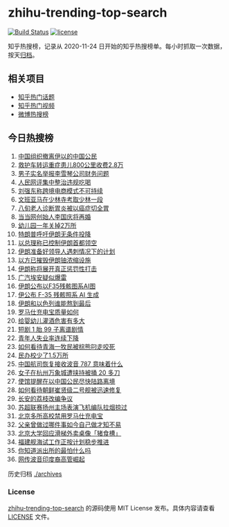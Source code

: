 # zhihu-trending-top-search

[![Build Status](https://github.com/justjavac/zhihu-trending-top-search/workflows/ci/badge.svg?branch=main)](https://github.com/justjavac/zhihu-trending-top-search/actions)
[![license](https://img.shields.io/github/license/justjavac/zhihu-trending-top-search)](https://github.com/justjavac/zhihu-trending-top-search/blob/main/LICENSE)

知乎热搜榜，记录从 2020-11-24 日开始的知乎热搜榜单。每小时抓取一次数据，按天[归档](./archives)。

## 相关项目

- [知乎热门话题](https://github.com/justjavac/zhihu-trending-hot-questions)
- [知乎热门视频](https://github.com/justjavac/zhihu-trending-hot-video)
- [微博热搜榜](https://github.com/justjavac/weibo-trending-hot-search)

## 今日热搜榜

<!-- BEGIN -->
<!-- 最后更新时间 Wed Jun 18 2025 14:32:15 GMT+0800 (China Standard Time) -->

1. [中国组织撤离伊以的中国公民](https://www.zhihu.com/search?q=%E4%B8%AD%E5%9B%BD%E7%BB%84%E7%BB%87%E6%92%A4%E7%A6%BB%E4%BC%8A%E4%BB%A5%E7%9A%84%E4%B8%AD%E5%9B%BD%E5%85%AC%E6%B0%91)
1. [救护车转运重症患儿800公里收费2.8万](https://www.zhihu.com/search?q=%E6%95%91%E6%8A%A4%E8%BD%A6%E8%BD%AC%E8%BF%90%E9%87%8D%E7%97%87%E6%82%A3%E5%84%BF800%E5%85%AC%E9%87%8C%E6%94%B6%E8%B4%B92.8%E4%B8%87)
1. [男子实名举报李雪琴公司财务问题](https://www.zhihu.com/search?q=%E7%94%B7%E5%AD%90%E5%AE%9E%E5%90%8D%E4%B8%BE%E6%8A%A5%E6%9D%8E%E9%9B%AA%E7%90%B4%E5%85%AC%E5%8F%B8%E8%B4%A2%E5%8A%A1%E9%97%AE%E9%A2%98)
1. [人民网评集中整治违规吃喝](https://www.zhihu.com/search?q=%E4%BA%BA%E6%B0%91%E7%BD%91%E8%AF%84%E9%9B%86%E4%B8%AD%E6%95%B4%E6%B2%BB%E8%BF%9D%E8%A7%84%E5%90%83%E5%96%9D)
1. [刘强东称跨境电商模式不可持续](https://www.zhihu.com/search?q=%E5%88%98%E5%BC%BA%E4%B8%9C%E7%A7%B0%E8%B7%A8%E5%A2%83%E7%94%B5%E5%95%86%E6%A8%A1%E5%BC%8F%E4%B8%8D%E5%8F%AF%E6%8C%81%E7%BB%AD)
1. [文班亚马在少林寺考取少林一段](https://www.zhihu.com/search?q=%E6%96%87%E7%8F%AD%E4%BA%9A%E9%A9%AC%E5%9C%A8%E5%B0%91%E6%9E%97%E5%AF%BA%E8%80%83%E5%8F%96%E5%B0%91%E6%9E%97%E4%B8%80%E6%AE%B5)
1. [八旬老人诊断胃炎被以癌症切全胃](https://www.zhihu.com/search?q=%E5%85%AB%E6%97%AC%E8%80%81%E4%BA%BA%E8%AF%8A%E6%96%AD%E8%83%83%E7%82%8E%E8%A2%AB%E4%BB%A5%E7%99%8C%E7%97%87%E5%88%87%E5%85%A8%E8%83%83)
1. [当当网创始人李国庆将再婚](https://www.zhihu.com/search?q=%E5%BD%93%E5%BD%93%E7%BD%91%E5%88%9B%E5%A7%8B%E4%BA%BA%E6%9D%8E%E5%9B%BD%E5%BA%86%E5%B0%86%E5%86%8D%E5%A9%9A)
1. [幼儿园一年关掉2万所](https://www.zhihu.com/search?q=%E5%B9%BC%E5%84%BF%E5%9B%AD%E4%B8%80%E5%B9%B4%E5%85%B3%E6%8E%892%E4%B8%87%E6%89%80)
1. [特朗普呼吁伊朗无条件投降](https://www.zhihu.com/search?q=%E7%89%B9%E6%9C%97%E6%99%AE%E5%91%BC%E5%90%81%E4%BC%8A%E6%9C%97%E6%97%A0%E6%9D%A1%E4%BB%B6%E6%8A%95%E9%99%8D)
1. [以总理称已控制伊朗首都领空](https://www.zhihu.com/search?q=%E4%BB%A5%E6%80%BB%E7%90%86%E7%A7%B0%E5%B7%B2%E6%8E%A7%E5%88%B6%E4%BC%8A%E6%9C%97%E9%A6%96%E9%83%BD%E9%A2%86%E7%A9%BA)
1. [伊朗准备好领导人遇刺情况下的计划](https://www.zhihu.com/search?q=%E4%BC%8A%E6%9C%97%E5%87%86%E5%A4%87%E5%A5%BD%E9%A2%86%E5%AF%BC%E4%BA%BA%E9%81%87%E5%88%BA%E6%83%85%E5%86%B5%E4%B8%8B%E7%9A%84%E8%AE%A1%E5%88%92)
1. [以方已摧毁伊朗铀浓缩设施](https://www.zhihu.com/search?q=%E4%BB%A5%E6%96%B9%E5%B7%B2%E6%91%A7%E6%AF%81%E4%BC%8A%E6%9C%97%E9%93%80%E6%B5%93%E7%BC%A9%E8%AE%BE%E6%96%BD)
1. [伊朗称将展开真正惩罚性打击](https://www.zhihu.com/search?q=%E4%BC%8A%E6%9C%97%E7%A7%B0%E5%B0%86%E5%B1%95%E5%BC%80%E7%9C%9F%E6%AD%A3%E6%83%A9%E7%BD%9A%E6%80%A7%E6%89%93%E5%87%BB)
1. [广汽埃安疑似爆雷](https://www.zhihu.com/search?q=%E5%B9%BF%E6%B1%BD%E5%9F%83%E5%AE%89%E7%96%91%E4%BC%BC%E7%88%86%E9%9B%B7)
1. [伊朗公布以F35残骸图系AI图](https://www.zhihu.com/search?q=%E4%BC%8A%E6%9C%97%E5%85%AC%E5%B8%83%E4%BB%A5F35%E6%AE%8B%E9%AA%B8%E5%9B%BE%E7%B3%BBAI%E5%9B%BE)
1. [伊公布 F-35 残骸照系 AI 生成](https://www.zhihu.com/search?q=%E4%BC%8A%E5%85%AC%E5%B8%83%20F-35%20%E6%AE%8B%E9%AA%B8%E7%85%A7%E7%B3%BB%20AI%20%E7%94%9F%E6%88%90)
1. [伊朗和以色列谁能熬到最后](https://www.zhihu.com/search?q=%E4%BC%8A%E6%9C%97%E5%92%8C%E4%BB%A5%E8%89%B2%E5%88%97%E8%B0%81%E8%83%BD%E7%86%AC%E5%88%B0%E6%9C%80%E5%90%8E)
1. [罗马仕充电宝质量如何](https://www.zhihu.com/search?q=%E7%BD%97%E9%A9%AC%E4%BB%95%E5%85%85%E7%94%B5%E5%AE%9D%E8%B4%A8%E9%87%8F%E5%A6%82%E4%BD%95)
1. [给婴幼儿灌酒危害有多大](https://www.zhihu.com/search?q=%E7%BB%99%E5%A9%B4%E5%B9%BC%E5%84%BF%E7%81%8C%E9%85%92%E5%8D%B1%E5%AE%B3%E6%9C%89%E5%A4%9A%E5%A4%A7)
1. [短剧 1 胎 99 子离谱剧情](https://www.zhihu.com/search?q=%E7%9F%AD%E5%89%A7%201%20%E8%83%8E%2099%20%E5%AD%90%E7%A6%BB%E8%B0%B1%E5%89%A7%E6%83%85)
1. [青年人失业率连续下降](https://www.zhihu.com/search?q=%E9%9D%92%E5%B9%B4%E4%BA%BA%E5%A4%B1%E4%B8%9A%E7%8E%87%E8%BF%9E%E7%BB%AD%E4%B8%8B%E9%99%8D)
1. [如何看待青海一牧民被棕熊叼走咬死](https://www.zhihu.com/search?q=%E5%A6%82%E4%BD%95%E7%9C%8B%E5%BE%85%E9%9D%92%E6%B5%B7%E4%B8%80%E7%89%A7%E6%B0%91%E8%A2%AB%E6%A3%95%E7%86%8A%E5%8F%BC%E8%B5%B0%E5%92%AC%E6%AD%BB)
1. [民办校少了1.5万所](https://www.zhihu.com/search?q=%E6%B0%91%E5%8A%9E%E6%A0%A1%E5%B0%91%E4%BA%861.5%E4%B8%87%E6%89%80)
1. [中国航司恢复接收波音 787 意味着什么](https://www.zhihu.com/search?q=%E4%B8%AD%E5%9B%BD%E8%88%AA%E5%8F%B8%E6%81%A2%E5%A4%8D%E6%8E%A5%E6%94%B6%E6%B3%A2%E9%9F%B3%20787%20%E6%84%8F%E5%91%B3%E7%9D%80%E4%BB%80%E4%B9%88)
1. [女子在杭州万象城遭挟持被捅 20 多刀](https://www.zhihu.com/search?q=%E5%A5%B3%E5%AD%90%E5%9C%A8%E6%9D%AD%E5%B7%9E%E4%B8%87%E8%B1%A1%E5%9F%8E%E9%81%AD%E6%8C%9F%E6%8C%81%E8%A2%AB%E6%8D%85%2020%20%E5%A4%9A%E5%88%80)
1. [使馆提醒在以中国公民尽快陆路离境](https://www.zhihu.com/search?q=%E4%BD%BF%E9%A6%86%E6%8F%90%E9%86%92%E5%9C%A8%E4%BB%A5%E4%B8%AD%E5%9B%BD%E5%85%AC%E6%B0%91%E5%B0%BD%E5%BF%AB%E9%99%86%E8%B7%AF%E7%A6%BB%E5%A2%83)
1. [如何看待朝鲜崔贤级二号舰被迅速修复](https://www.zhihu.com/search?q=%E5%A6%82%E4%BD%95%E7%9C%8B%E5%BE%85%E6%9C%9D%E9%B2%9C%E5%B4%94%E8%B4%A4%E7%BA%A7%E4%BA%8C%E5%8F%B7%E8%88%B0%E8%A2%AB%E8%BF%85%E9%80%9F%E4%BF%AE%E5%A4%8D)
1. [长安的荔枝改编争议](https://www.zhihu.com/search?q=%E9%95%BF%E5%AE%89%E7%9A%84%E8%8D%94%E6%9E%9D%E6%94%B9%E7%BC%96%E4%BA%89%E8%AE%AE)
1. [苏超联赛扬州主场表演飞机编队拉烟掠过](https://www.zhihu.com/search?q=%E8%8B%8F%E8%B6%85%E8%81%94%E8%B5%9B%E6%89%AC%E5%B7%9E%E4%B8%BB%E5%9C%BA%E8%A1%A8%E6%BC%94%E9%A3%9E%E6%9C%BA%E7%BC%96%E9%98%9F%E6%8B%89%E7%83%9F%E6%8E%A0%E8%BF%87)
1. [北京多所高校禁用罗马仕充电宝](https://www.zhihu.com/search?q=%E5%8C%97%E4%BA%AC%E5%A4%9A%E6%89%80%E9%AB%98%E6%A0%A1%E7%A6%81%E7%94%A8%E7%BD%97%E9%A9%AC%E4%BB%95%E5%85%85%E7%94%B5%E5%AE%9D)
1. [父亲曾做过哪件事如今自己做才知不易](https://www.zhihu.com/search?q=%E7%88%B6%E4%BA%B2%E6%9B%BE%E5%81%9A%E8%BF%87%E5%93%AA%E4%BB%B6%E4%BA%8B%E5%A6%82%E4%BB%8A%E8%87%AA%E5%B7%B1%E5%81%9A%E6%89%8D%E7%9F%A5%E4%B8%8D%E6%98%93)
1. [北京大学回应滑梯外卖桌像「猪食槽」](https://www.zhihu.com/search?q=%E5%8C%97%E4%BA%AC%E5%A4%A7%E5%AD%A6%E5%9B%9E%E5%BA%94%E6%BB%91%E6%A2%AF%E5%A4%96%E5%8D%96%E6%A1%8C%E5%83%8F%E3%80%8C%E7%8C%AA%E9%A3%9F%E6%A7%BD%E3%80%8D)
1. [福建舰海试工作正按计划稳步推进](https://www.zhihu.com/search?q=%E7%A6%8F%E5%BB%BA%E8%88%B0%E6%B5%B7%E8%AF%95%E5%B7%A5%E4%BD%9C%E6%AD%A3%E6%8C%89%E8%AE%A1%E5%88%92%E7%A8%B3%E6%AD%A5%E6%8E%A8%E8%BF%9B)
1. [你知道派出所的最怕什么吗](https://www.zhihu.com/search?q=%E4%BD%A0%E7%9F%A5%E9%81%93%E6%B4%BE%E5%87%BA%E6%89%80%E7%9A%84%E6%9C%80%E6%80%95%E4%BB%80%E4%B9%88%E5%90%97)
1. [网传波音印度裔高管崛起](https://www.zhihu.com/search?q=%E7%BD%91%E4%BC%A0%E6%B3%A2%E9%9F%B3%E5%8D%B0%E5%BA%A6%E8%A3%94%E9%AB%98%E7%AE%A1%E5%B4%9B%E8%B5%B7)

<!-- END -->

历史归档 [./archives](./archives)

### License

[zhihu-trending-top-search](https://github.com/justjavac/zhihu-trending-top-search) 的源码使用 MIT License
发布。具体内容请查看 [LICENSE](./LICENSE) 文件。
